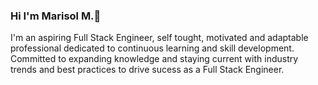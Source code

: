 ### Hi I'm Marisol M.👋

I'm an aspiring Full Stack Engineer, self tought, motivated and adaptable professional dedicated to continuous learning and skill development. Committed to expanding knowledge and staying current with industry trends and best practices to drive sucess as a Full Stack Engineer.

